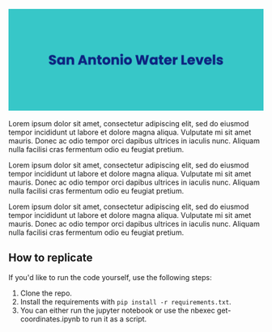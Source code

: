 ![San Antonio Water Levels repo banner](./img/banner.png)

Lorem ipsum dolor sit amet, consectetur adipiscing elit, sed do eiusmod tempor incididunt ut labore et dolore magna aliqua. Vulputate mi sit amet mauris. Donec ac odio tempor orci dapibus ultrices in iaculis nunc. Aliquam nulla facilisi cras fermentum odio eu feugiat pretium.

Lorem ipsum dolor sit amet, consectetur adipiscing elit, sed do eiusmod tempor incididunt ut labore et dolore magna aliqua. Vulputate mi sit amet mauris. Donec ac odio tempor orci dapibus ultrices in iaculis nunc. Aliquam nulla facilisi cras fermentum odio eu feugiat pretium.

Lorem ipsum dolor sit amet, consectetur adipiscing elit, sed do eiusmod tempor incididunt ut labore et dolore magna aliqua. Vulputate mi sit amet mauris. Donec ac odio tempor orci dapibus ultrices in iaculis nunc. Aliquam nulla facilisi cras fermentum odio eu feugiat pretium.

## How to replicate

If you'd like to run the code yourself, use the following steps:

1. Clone the repo.
2. Install the requirements with `pip install -r requirements.txt`.
3. You can either run the jupyter notebook or use the nbexec get-coordinates.ipynb to run it as a script.